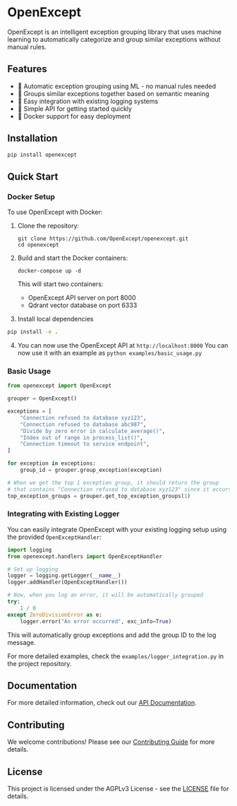 # OpenExcept

OpenExcept is an intelligent exception grouping library that uses machine learning to automatically categorize and group similar exceptions without manual rules.

## Features

- 🤖 Automatic exception grouping using ML - no manual rules needed
- 🎯 Groups similar exceptions together based on semantic meaning
- 🔌 Easy integration with existing logging systems
- 🚀 Simple API for getting started quickly
- 🐳 Docker support for easy deployment

## Installation

```bash
pip install openexcept
```

## Quick Start

### Docker Setup

To use OpenExcept with Docker:

1. Clone the repository:
   ```
   git clone https://github.com/OpenExcept/openexcept.git
   cd openexcept
   ```

2. Build and start the Docker containers:
   ```
   docker-compose up -d
   ```

   This will start two containers:
   - OpenExcept API server on port 8000
   - Qdrant vector database on port 6333

3. Install local dependencies

```bash
pip install -e .
```

4. You can now use the OpenExcept API at `http://localhost:8000`
You can now use it with an example as `python examples/basic_usage.py`

### Basic Usage

```python
from openexcept import OpenExcept

grouper = OpenExcept()

exceptions = [
    "Connection refused to database xyz123",
    "Connection refused to database abc987",
    "Divide by zero error in calculate_average()",
    "Index out of range in process_list()",
    "Connection timeout to service endpoint",
]

for exception in exceptions:
    group_id = grouper.group_exception(exception)

# When we get the top 1 exception group, it should return the group
# that contains "Connection refused to database xyz123" since it occurs the most
top_exception_groups = grouper.get_top_exception_groups(1)
```

### Integrating with Existing Logger

You can easily integrate OpenExcept with your existing logging setup using the provided `OpenExceptHandler`:

```python
import logging
from openexcept.handlers import OpenExceptHandler

# Set up logging
logger = logging.getLogger(__name__)
logger.addHandler(OpenExceptHandler())

# Now, when you log an error, it will be automatically grouped
try:
    1 / 0
except ZeroDivisionError as e:
    logger.error("An error occurred", exc_info=True)
```

This will automatically group exceptions and add the group ID to the log message.

For more detailed examples, check the `examples/logger_integration.py` in the project repository.

## Documentation

For more detailed information, check out our [API Documentation](docs/API.md).

## Contributing

We welcome contributions! Please see our [Contributing Guide](CONTRIBUTING.md) for more details.

## License

This project is licensed under the AGPLv3 License - see the [LICENSE](LICENSE) file for details.
